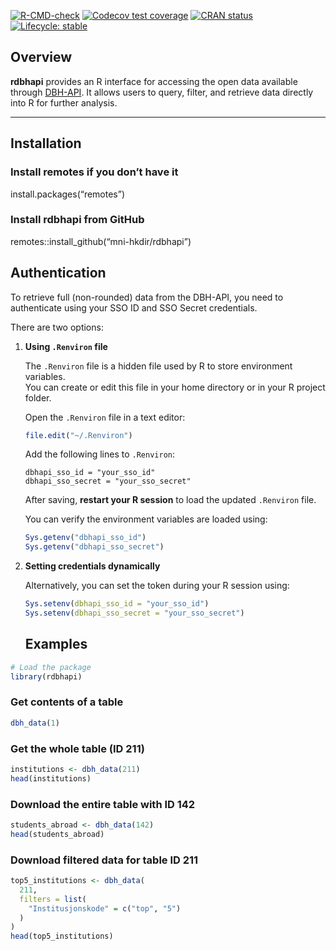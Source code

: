 
[![R-CMD-check](https://github.com/mni-hkdir/rdbhapi/actions/workflows/R-CMD-check.yaml/badge.svg)](https://github.com/mni-hkdir/rdbhapi/actions)
[![Codecov test
coverage](https://codecov.io/gh/mni-hkdir/rdbhapi/branch/main/graph/badge.svg)](https://codecov.io/gh/mni-hkdir/rdbhapi)
[![CRAN
status](https://www.r-pkg.org/badges/version/rdbhapi)](https://CRAN.R-project.org/package=rdbhapi)
[![Lifecycle:
stable](https://img.shields.io/badge/lifecycle-stable-brightgreen.svg)](https://lifecycle.r-lib.org/articles/stages.html#stable)

## Overview

**rdbhapi** provides an R interface for accessing the open data
available through [DBH-API](https://dbh.hkdir.no/dbhapiklient/). It
allows users to query, filter, and retrieve data directly into R for
further analysis.

------------------------------------------------------------------------

## Installation

### Install remotes if you don’t have it

install.packages(“remotes”)

### Install rdbhapi from GitHub

remotes::install_github(“mni-hkdir/rdbhapi”)

## Authentication

To retrieve full (non-rounded) data from the DBH-API, you need to
authenticate using your SSO ID and SSO Secret credentials.

There are two options:

1.  **Using `.Renviron` file**

    The `.Renviron` file is a hidden file used by R to store environment
    variables.  
    You can create or edit this file in your home directory or in your R
    project folder.

    Open the `.Renviron` file in a text editor:

    ``` r
    file.edit("~/.Renviron")
    ```

    Add the following lines to `.Renviron`:

        dbhapi_sso_id = "your_sso_id"
        dbhapi_sso_secret = "your_sso_secret"

    After saving, **restart your R session** to load the updated
    `.Renviron` file.

    You can verify the environment variables are loaded using:

    ``` r
    Sys.getenv("dbhapi_sso_id")
    Sys.getenv("dbhapi_sso_secret")
    ```

2.  **Setting credentials dynamically**

    Alternatively, you can set the token during your R session using:

    ``` r
    Sys.setenv(dbhapi_sso_id = "your_sso_id")
    Sys.setenv(dbhapi_sso_secret = "your_sso_secret")
    ```

    ## Examples

``` r
# Load the package
library(rdbhapi)
```

### Get contents of a table

``` r
dbh_data(1)
```

### Get the whole table (ID 211)

``` r
institutions <- dbh_data(211)
head(institutions)
```

### Download the entire table with ID 142

``` r
students_abroad <- dbh_data(142)
head(students_abroad)
```

### Download filtered data for table ID 211

``` r
top5_institutions <- dbh_data(
  211,
  filters = list(
    "Institusjonskode" = c("top", "5")
  )
)
head(top5_institutions)
```
